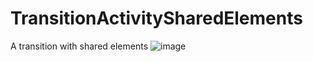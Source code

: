 # TransitionActivitySharedElements
A transition with shared elements
![image](http://m.qpic.cn/psb?/V137nHXg3KTWVL/U62npoN4kCkYBHbwelR.VnEKSenuQh5Dgp7t28yvlOc!/b/dFIBAAAAAAAA&bo=OASABwAAAAAChxg!&rf=viewer_4)
